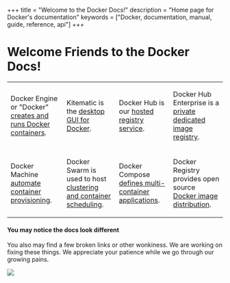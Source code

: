 +++
title = "Welcome to the Docker Docs!"
description = "Home page for Docker's documentation"
keywords = ["Docker, documentation, manual, guide, reference, api"]
+++

# Welcome Friends to the Docker Docs!

<style type="text/css">
.splash {border:0;background:none;}
.splash td{vertical-align:top;background:none;padding:10px 5px;border-style:none;border-width:0px;overflow:hidden;word-break:normal;}
</style>
<table id="splashTable">
  <tr>
    <td class="splash-031e"><p>Docker Engine or "Docker" <a href="/userguide">creates and runs Docker containers</a>.</p></td>
    <td class="splash-031e"><p>Kitematic is the <a href="/kitematic">desktop GUI for Docker</a>.</p></td>
    <td class="splash-031e"><p>Docker Hub is our <a href="/docker-hub">hosted registry service</a>.<p></td>
    <td class="splash-031e"><p>Docker Hub Enterprise is a <a href="/docker-hub-enterprise">private dedicated image registry</a>.</p> </td>
  </tr>
  <tr>
    <td class="splash-031e"><p>Docker Machine <a href="/machine">automate container provisioning</a>.<p></td>
    <td class="splash-031e"><p>Docker Swarm is used to host <a href="/swarm">clustering and container scheduling</a>.</p></td>
    <td class="splash-031e"><p>Docker Compose <a href="/compose">defines multi-container applications</a>.<p></td>
    <td class="splash-031e"><p>Docker Registry provides open source <a href="/registry">Docker image distribution</a>.</P></td>
  </tr>
</table>

#### **You may notice the docs look different**

You also may find a few broken links or other wonkiness. We are working on fixing
these things. We appreciate your patience while we go through our growing pains.

![](/images/docker-friends.png)

